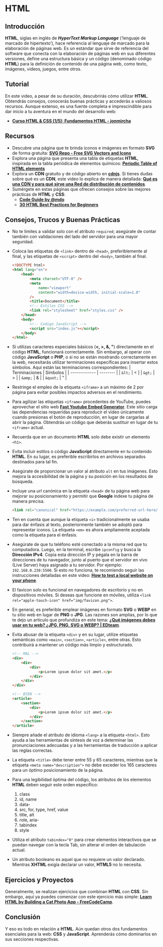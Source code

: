 # HTML

## Introducción

**HTML**, siglas en inglés de _**HyperText Markup Language**_ (‘lenguaje de marcado de hipertexto’), hace referencia al lenguaje de marcado para la elaboración de páginas web. Es un estándar que sirve de referencia del software que conecta con la elaboración de páginas web en sus diferentes versiones, define una estructura básica y un código (denominado código **HTML**) para la definición de contenido de una página web, como texto, imágenes, videos, juegos, entre otros.

## Tutorial

En este video, a pesar de su duración, descubrirás cómo utilizar **HTML**. Obtendrás consejos, conocerás buenas prácticas y accederás a valiosos recursos. Aunque extenso, es una fuente completa e imprescindible para dar inicio a tu aventura en el mundo del desarrollo web:

-   **[Curso HTML & CSS (1/5): Fundamentos HTML - jonmircha](https://www.youtube.com/watch?v=-oK6zL01fNM)**

## Recursos

-   Descubre una página que te brinda iconos e imágenes en formato **SVG** de forma gratuita: **[SVG Repo - Free SVG Vectors and Icons](https://www.svgrepo.com/)**
-   Explora una página que presenta una tabla de etiquetas **HTML**, inspirada en la tabla periódica de elementos químicos: **[Periodic Table of HTML elements](https://madebymike.github.io/html5-periodic-table/)**
-   Explora un **CDN** gratuito y de código abierto en **[cdnjs](https://cdnjs.com/)**. Si tienes dudas sobre qué es un **CDN**, este video lo explica de manera detallada: **[Qué es una CDN y para qué sirve una Red de distribución de contenidos](https://www.youtube.com/watch?v=_RSP3wagz7c)**.
-   Sumérgete en estas páginas que ofrecen consejos sobre las mejores prácticas de **HTML** y **CSS**:
    -   **[Code Guide by @mdo](https://codeguide.co)**
    -   **[30 HTML Best Practices for Beginners](https://webdesign.tutsplus.com/30-html-best-practices-for-beginners--net-4957t)**

## Consejos, Trucos y Buenas Prácticas

-   No te limites a validar solo con el atributo `required`; asegúrate de contar también con validaciones del lado del servidor para una mayor seguridad.

-   Coloca las etiquetas de `<link>` dentro de `<head>`, preferiblemente al final, y las etiquetas de `<script>` dentro del `<body>`, también al final.

    ```html
    <!DOCTYPE html>
    <html lang="en">
        <head>
            <meta charset="UTF-8" />
            <meta
                name="viewport"
                content="width=device-width, initial-scale=1.0"
            />
            <title>Document</title>
            <!-- Estilos CSS -->
            <link rel="stylesheet" href="styles.css" />
        </head>
        <body>
            <!-- Codigo JavaScript -->
            <script src="index.js"></script>
        </body>
    </html>
    ```

-   Si utilizas caracteres especiales básicos (**<, >, &, "**) directamente en el código **HTML**, funcionará correctamente. Sin embargo, al operar con código **JavaScript** o **PHP**, o si no se están mostrando correctamente en la web, necesitarás utilizar terminaciones específicas para insertar estos símbolos. Aquí están las terminaciones correspondientes:
    | Terminaciones | Símbolos |
    | ------------- | -------- |
    | `&lt;` | < |
    | `&gt;` | > |
    | `&amp;` | & |
    | `&quot;` | " |

-   Restringe el empleo de la etiqueta `<iframe>` a un máximo de 2 por página para evitar posibles impactos adversos en el rendimiento.

-   Para agilizar las etiquetas `<iframe>` procedentes de YouTube, puedes aprovechar el sitio web **[Fast Youtube Embed Generator](https://tube.rvere.com)**. Este sitio carga las dependencias requeridas para reproducir el video únicamente cuando presionas el botón de reproducción, en lugar de cargarlas al abrir la página. Obtendrás un código que deberás sustituir en lugar de tu `<iframe>` actual.

-   Recuerda que en un documento **HTML** solo debe existir un elemento `<h1>`.

-   Evita incluir estilos o código **JavaScript** directamente en tu contenido **HTML**. En su lugar, es preferible escribirlos en archivos separados destinados para tal fin.

-   Asegúrate de proporcionar un valor al atributo `alt` en tus imágenes. Esto mejora la accesibilidad de la página y su posición en los resultados de búsqueda.

-   Incluye una _url_ canónica en la etiqueta `<head>` de tu página web para mejorar su posicionamiento y permitir que **Google** indexe tu página de manera precisa.

    ```html
    <link rel="canonical" href="https://example.com/preferred-url-here/" />
    ```

-   Ten en cuenta que aunque la etiqueta `<i>` tradicionalmente se usaba para dar énfasis al texto, posteriormente también se adoptó para representar iconos. La etiqueta `<em>` es ahora ampliamente aceptada como la etiqueta para el énfasis.

-   Asegúrate de que tu teléfono esté conectado a la misma red que tu computadora. Luego, en la terminal, escribe `ipconfig` y busca la **Dirección IPv4**. Copia esta dirección IP y pégala en la barra de direcciones de tu navegador, junto al puerto que el servidor en vivo (Live Server) haya asignado a tu servidor. Por ejemplo: `192.168.0.230:5500`. Si esto no funciona, te recomiendo seguir las instrucciones detalladas en este video: **[How to test a local website on your phone](https://www.youtube.com/watch?v=uRYHX4EwYYA)**.

-   El favicon solo es funcional en navegadores de escritorio y no en dispositivos móviles. Si deseas que funcione en móviles, utiliza `<link rel="apple-touch-icon" href="img/favicon.png">`.

-   En general, es preferible emplear imágenes en formato **SVG** o **WEBP** en tu sitio web en lugar de **PNG** o **JPG**. Las razones son amplias, por lo que te dejo un artículo que profundiza en este tema: **[¿Qué imágenes debes usar en tu web? ¿JPG, PNG, SVG o WEBP? | EDteam](https://ed.team/blog/que-imagenes-debes-usar-en-tu-web-jpg-png-svg-o-webp)**.

-   Evita abusar de la etiqueta `<div>` y en su lugar, utilize etiquetas semánticas como `<main>`, `<section>`, `<article>`, entre otras. Esto contribuirá a mantener un código más limpio y estructurado.

    ```html
    <!-- MAL -->
    <div>
        <div>
            <div>
                <p>Lorem ipsum dolor sit amet.</p>
            </div>
        </div>
    </div>

    <!-- BIEN -->
    <article>
        <section>
            <div>
                <p>Lorem ipsum dolor sit amet.</p>
            </div>
        </section>
    </article>
    ```

-   Siempre añade el atributo de idioma `<lang>` a la etiqueta `<html>`. Esto ayuda a las herramientas de síntesis de voz a determinar las pronunciaciones adecuadas y a las herramientas de traducción a aplicar las reglas correctas.

-   La etiqueta `<title>` debe tener entre 55 y 65 caracteres, mientras que la etiqueta `<meta name="description">` no debe exceder los 165 caracteres para un óptimo posicionamiento de la página.

-   Para una legibilidad óptima del código, los atributos de los elementos **HTML** deben seguir este orden específico:

    1. class
    2. id, name
    3. data-
    4. src, for, type, href, value
    5. title, alt
    6. role, aria-
    7. tabindex
    8. style

<!-- -   Verifica la accesibilidad de tu sitio web utilizando **[Page Speed Insights](https://pagespeed.web.dev)** para garantizar una experiencia de usuario óptima. -->

<!-- -   Si alguna vez tienes dudas acerca de la compatibilidad de una funcionalidad de **HTML** o **CSS** en distintos navegadores, puedes verificarlo en el sitio **https://caniuse.com/**. -->

-   Utiliza el atributo `tabindex="0"` para crear elementos interactivos que se puedan navegar con la tecla Tab, sin alterar el orden de tabulación actual.

-   Un atributo booleano es aquel que no requiere un valor declarado. Mientras **XHTML** exigía declarar un valor, **HTML5** no lo necesita.

## Ejercicios y Proyectos

Generalmente, se realizan ejercicios que combinan **HTML** con **CSS**. Sin embargo, aquí ya puedes comenzar con este ejercicio más simple: **[Learn HTML by Building a Cat Photo App - FreeCodeCamp](https://www.freecodecamp.org/learn/2022/responsive-web-design/#learn-html-by-building-a-cat-photo-app)**.

## Conclusión

Y eso es todo en relación a **HTML**. Aún quedan otros dos fundamentos esenciales para la web: **CSS** y **JavaScript**. Aprenderás cómo dominarlos en sus secciones respectivas.
